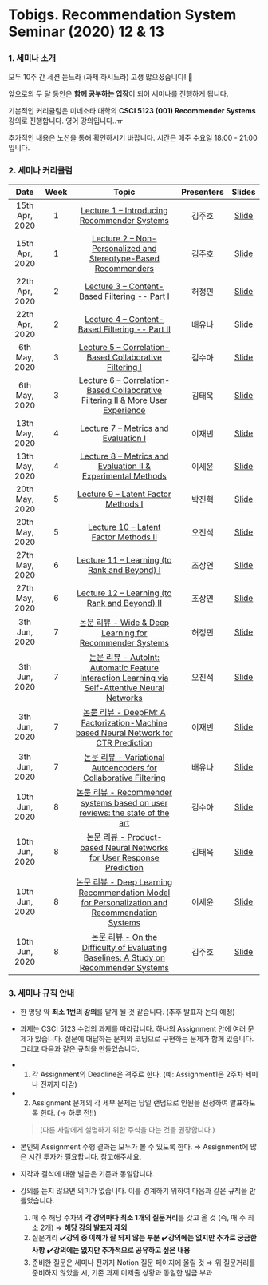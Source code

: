 # Tobigs. Recommendation System Seminar (2020) 12 & 13
### 1. 세미나 소개

모두 10주 간 세션 듣느라 (과제 하시느라) 고생 많으셨습니다! 😬 

앞으로의 두 달 동안은 **함께 공부하는 입장**이 되어 세미나를 진행하게 됩니다.

기본적인 커리큘럼은 미네소타 대학의 **CSCI 5123 (001) Recommender Systems** 강의로 진행합니다. 영어 강의입니다..ㅠ

추가적인 내용은 노션을 통해 확인하시기 바랍니다. 시간은 매주 수요일 18:00 - 21:00 입니다.
<br/>

### 2. 세미나 커리큘럼

|       Date       | Week | Topic | Presenters | Slides |
|:----------------:|:------:|:----------------------------------------:|:----------:|:------:|
| 15th Apr, 2020 | 1  | [Lecture 1 – Introducing Recommender Systems](https://www.coursera.org/lecture/recommender-systems-introduction/movielens-tour-HcINn) | 김주호 | [Slide]() |
| 15th Apr, 2020 | 1 | [Lecture 2 – Non-Personalized and Stereotype-Based Recommenders](https://www.coursera.org/lecture/recommender-systems-introduction/non-personalized-and-stereotype-based-recommenders-EnZWZ) | 김주호 | [Slide]()
| 22th Apr, 2020 | 2 | [Lecture 3 – Content-Based Filtering -- Part I](https://www.coursera.org/lecture/recommender-systems-introduction/introduction-to-content-based-recommenders-git6K) | 허정민 | [Slide]()
| 22th Apr, 2020 | 2 | [Lecture 4 – Content-Based Filtering -- Part II](https://www.coursera.org/lecture/recommender-systems-introduction/assignment-2-introduction-content-based-filtering-in-a-spreadsheet-sEuDb) | 배유나 | [Slide]()
| 6th May, 2020 | 3 | [Lecture 5 – Correlation-Based Collaborative Filtering I](https://www.coursera.org/lecture/collaborative-filtering/user-user-collaborative-filtering-vxEBZ) | 김수아 | [Slide]()
| 6th May, 2020 | 3 | [Lecture 6 – Correlation-Based Collaborative Filtering II & More User Experience](https://www.coursera.org/lecture/collaborative-filtering/user-user-collaborative-filtering-vxEBZ) | 김태욱 | [Slide]()
| 13th May, 2020 | 4 | [Lecture 7 – Metrics and Evaluation I](https://www.coursera.org/learn/recommender-metrics?specialization=recommender-systems#syllabus) | 이재빈 | [Slide]()
| 13th May, 2020 | 4 | [Lecture 8 – Metrics and Evaluation II & Experimental Methods](https://www.coursera.org/learn/recommender-metrics?specialization=recommender-systems#syllabus) | 이세윤 | [Slide]()
| 20th May, 2020 | 5 | [Lecture 9 – Latent Factor Methods I](https://www.coursera.org/learn/matrix-factorization?specialization=recommender-systems#syllabus) | 박진혁 | [Slide]()
| 20th May, 2020 | 5 | [Lecture 10 – Latent Factor Methods II](https://www.coursera.org/learn/matrix-factorization?specialization=recommender-systems#syllabus) | 오진석 | [Slide]()
| 27th May, 2020 | 6 | [Lecture 11 – Learning (to Rank and Beyond) I](https://youtu.be/BLlvk_ODqFQ) | 조상연 | [Slide]()
| 27th May, 2020 | 6 | [Lecture 12 – Learning (to Rank and Beyond) II](https://www.coursera.org/learn/matrix-factorization?specialization=recommender-systems#syllabus) | 조상연 | [Slide]()
| 3th Jun, 2020 | 7 | [논문 리뷰 - Wide & Deep Learning for Recommender Systems](https://arxiv.org/pdf/1606.07792v1.pdf) | 허정민 | [Slide]()
| 3th Jun, 2020 | 7 | [논문 리뷰 - AutoInt: Automatic Feature Interaction Learning via Self-Attentive Neural Networks](https://arxiv.org/pdf/1810.11921v2.pdf)| 오진석 | [Slide]()
| 3th Jun, 2020 | 7 | [논문 리뷰 - DeepFM: A Factorization-Machine based Neural Network for CTR Prediction](https://arxiv.org/pdf/1703.04247v1.pdf) | 이재빈 | [Slide]()
| 3th Jun, 2020 | 7 | [논문 리뷰 - Variational Autoencoders for Collaborative Filtering](https://arxiv.org/pdf/1802.05814.pdf) | 배유나 | [Slide]()
| 10th Jun, 2020 | 8 | [논문 리뷰 - Recommender systems based on user reviews: the state of the art](https://s3.us-west-2.amazonaws.com/secure.notion-static.com/fe382278-2f92-4a65-a819-8d193a23985a/.pdf?X-Amz-Algorithm=AWS4-HMAC-SHA256&X-Amz-Credential=AKIAT73L2G45O3KS52Y5%2F20201009%2Fus-west-2%2Fs3%2Faws4_request&X-Amz-Date=20201009T064056Z&X-Amz-Expires=86400&X-Amz-Signature=df1a3126b32878dffa6277e53fb653c396527d08cec36ea28dfc422e8406db79&X-Amz-SignedHeaders=host&response-content-disposition=filename%20%3D%22%25EB%25A6%25AC%25EB%25B7%25B0%25EA%25B8%25B0%25EB%25B0%2598%25EC%25B6%2594%25EC%25B2%259C.pdf%22) | 김수아 | [Slide]()
| 10th Jun, 2020 | 8 | [논문 리뷰 - Product-based Neural Networks for User Response Prediction](https://arxiv.org/pdf/1611.00144.pdf) | 김태욱 | [Slide]()
| 10th Jun, 2020 | 8 | [논문 리뷰 - Deep Learning Recommendation Model for Personalization and Recommendation Systems](https://arxiv.org/pdf/1906.00091.pdf) | 이세윤 | [Slide]()
| 10th Jun, 2020 | 8 | [논문 리뷰 - On the Difficulty of Evaluating Baselines: A Study on Recommender Systems](https://arxiv.org/pdf/1905.01395v1.pdf) | 김주호 | [Slide]()

### 3. 세미나 규칙 안내

- 한 명당 약 **최소 1번의 강의**를 맡게 될 것 같습니다. (추후 발표자 논의 예정)

- 과제는 CSCI 5123 수업의 과제를 따라갑니다.
  하나의 Assignment 안에 여러 문제가 있습니다. 질문에 대답하는 문제와 코딩으로 구현하는 문제가 함께 있습니다. 그리고 다음과 같은 규칙을 만들었습니다.

- 1. 각 Assignment의 Deadline은 격주로 한다. (예: Assignment1은 2주차 세미나 전까지 마감)

- 2. Assignment 문제의 각 세부 문제는 당일 랜덤으로 인원을 선정하여 발표하도록 한다. (→ 하루 전!!)

    > (다른 사람에게 설명하기 위한 주석을 다는 것을 권장합니다.)

- 본인의 Assignment 수행 결과는 모두가 볼 수 있도록 한다.  ⇒ Assignment에 많은 시간 투자가 필요합니다. 참고해주세요.

- 지각과 결석에 대한 벌금은 기존과 동일합니다.

- 강의를 듣지 않으면 의미가 없습니다. 이를 경계하기 위하여 다음과 같은 규칙을 만들었습니다.
    1. 매 주 해당 주차의 **각 강의마다 최소 1개의 질문거리**를 갖고 올 것 (즉, 매 주 최소 2개) 
    ⇒ **해당 강의 발표자 제외**
    2. 질문거리
    ✔️**강의 중 이해가 잘 되지 않는 부분**
    ✔️**강의에는 없지만 추가로 궁금한 사항**
    ✔️**강의에는 없지만 추가적으로 공유하고 싶은 내용**
    3. 준비한 질문은 세미나 전까지 Notion 질문 페이지에 올릴 것
    ⇒ 위 질문거리를 준비하지 않았을 시, 기존 과제 미제출 상황과 동일한 벌금 부과
